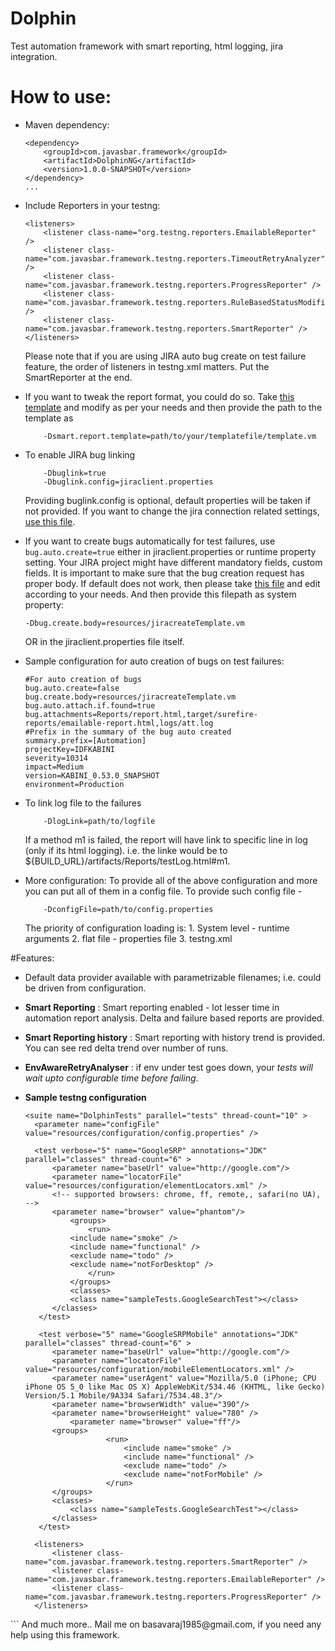 # Dolphin
Test automation framework with smart reporting, html logging, jira integration.

# How to use:

-	Maven dependency:
	```
	<dependency>
		<groupId>com.javasbar.framework</groupId>
		<artifactId>DolphinNG</artifactId>
		<version>1.0.0-SNAPSHOT</version>
	</dependency>
	...

	```

-	Include Reporters in your testng:
	```
	<listeners>
	    <listener class-name="org.testng.reporters.EmailableReporter" />
	    <listener class-name="com.javasbar.framework.testng.reporters.TimeoutRetryAnalyzer" />
		<listener class-name="com.javasbar.framework.testng.reporters.ProgressReporter" />
		<listener class-name="com.javasbar.framework.testng.reporters.RuleBasedStatusModifier" />
		<listener class-name="com.javasbar.framework.testng.reporters.SmartReporter" />
	</listeners>
	```
	Please note that if you are using JIRA auto bug create on test failure feature, the order of listeners in testng.xml matters. Put the SmartReporter at the end.

-	If you want to tweak the report format, you could do so. Take [this template](https://github.intuit.com/idea/Dolphin/blob/develop/resources/report.vm "Template") and modify as per your needs
	and then provide the path to the template as
	```
		-Dsmart.report.template=path/to/your/templatefile/template.vm
	```
-	To enable JIRA bug linking
	```)
		-Dbuglink=true
		-Dbuglink.config=jiraclient.properties
	```
	Providing buglink.config is optional, default properties will be taken if not provided. If you want to change the jira connection related settings,
	[use this file](https://github.intuit.com/idea/Dolphin/blob/develop/resources/jiraclient.properties).

-	If you want to create bugs automatically for test failures, use ```bug.auto.create=true``` either in jiraclient.properties or runtime property setting.
    Your JIRA project might have different mandatory fields, custom fields. It is important to make sure that the bug creation request has proper body.
    If default does not work, then please take [this file](https://github.intuit.com/idea/Dolphin/blob/develop/resources/jiracreateTemplate.vm) and edit
    according to your needs. And then provide this filepath as system property:
	```
	-Dbug.create.body=resources/jiracreateTemplate.vm
	```
	OR
	in the jiraclient.properties file itself.
- 	Sample configuration for auto creation of bugs on test failures:
    ```
    #For auto creation of bugs
    bug.auto.create=false
    bug.create.body=resources/jiracreateTemplate.vm
    bug.auto.attach.if.found=true
    bug.attachments=Reports/report.html,target/surefire-reports/emailable-report.html,logs/att.log
    #Prefix in the summary of the bug auto created
    summary.prefix=[Automation]
    projectKey=IDFKABINI
    severity=10314
    impact=Medium
    version=KABINI_0.53.0_SNAPSHOT
    environment=Production

    ```
-	To link log file to the failures
	```
		-DlogLink=path/to/logfile
	```
	If a method m1 is failed, the report will have link to specific line in log (only if its html logging). 
	i.e. the linke would be to ${BUILD_URL}/artifacts/Reports/testLog.html#m1.

-	More configuration:
	To provide all of the above configuration and more you can put all of them in a config file. To provide such config file -
	```
		-DconfigFile=path/to/config.properties
	```	
	The priority of configuration loading is:
		1. System level - runtime arguments
		2. flat file - properties file
		3. testng.xml 


#Features: 

- Default data provider available with parametrizable filenames; i.e. could be driven from configuration.
  
- **Smart Reporting** : Smart reporting enabled - lot lesser time in automation report analysis. Delta and failure based reports are provided.

- **Smart Reporting history** :  Smart reporting with history trend is provided. You can see red delta trend over number of runs. 

- **EnvAwareRetryAnalyser** : if env under test goes down, your _tests will wait upto configurable time before failing_.

- **Sample testng configuration**
  ```
  <suite name="DolphinTests" parallel="tests" thread-count="10" >
	<parameter name="configFile" value="resources/configuration/config.properties" />
	
	<test verbose="5" name="GoogleSRP" annotations="JDK" parallel="classes" thread-count="6" >
		<parameter name="baseUrl" value="http://google.com"/>  
		<parameter name="locatorFile" value="resources/configuration/elementLocators.xml" />
		<!-- supported browsers: chrome, ff, remote,, safari(no UA), -->
		<parameter name="browser" value="phantom"/>		
            <groups>
      	        <run>
		    <include name="smoke" />
   		    <include name="functional" />
	  	    <exclude name="todo" />
		    <exclude name="notForDesktop" />
      	        </run>        
    	    </groups>
    	    <classes>
    		<class name="sampleTests.GoogleSearchTest"></class>
	    </classes>
     </test>
	
     <test verbose="5" name="GoogleSRPMobile" annotations="JDK" parallel="classes" thread-count="6" >
		<parameter name="baseUrl" value="http://google.com"/>
		<parameter name="locatorFile" value="resources/configuration/mobileElementLocators.xml" />
		<parameter name="userAgent" value="Mozilla/5.0 (iPhone; CPU iPhone OS 5_0 like Mac OS X) AppleWebKit/534.46 (KHTML, like Gecko) Version/5.1 Mobile/9A334 Safari/7534.48.3"/>
		<parameter name="browserWidth" value="390"/>
		<parameter name="browserHeight" value="780" />
	        <parameter name="browser" value="ff"/>		
		<groups>
                    <run>
                        <include name="smoke" />
                        <include name="functional" />
                        <exclude name="todo" />
                        <exclude name="notForMobile" />
                    </run>        
		</groups>
		<classes>
		    <class name="sampleTests.GoogleSearchTest"></class>
		</classes>
     </test>
	
	<listeners>
		<listener class-name="com.javasbar.framework.testng.reporters.SmartReporter" />
		<listener class-name="com.javasbar.framework.testng.reporters.EmailableReporter" />
		<listener class-name="com.javasbar.framework.testng.reporters.ProgressReporter" />
	</listeners> 
</suite>
```
  And much more.. Mail me on basavaraj1985@gmail.com, if you need any help using this framework.
